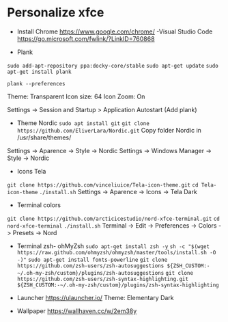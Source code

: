 # Personalize xfce

- Install Chrome
https://www.google.com/chrome/
-Visual Studio Code
https://go.microsoft.com/fwlink/?LinkID=760868

- Plank

`sudo add-apt-repository ppa:docky-core/stable`
`sudo apt-get update`
`sudo apt-get install plank`

`plank --preferences`

Theme: Transparent
Icon size: 64
Icon Zoom: On

Settings -> Session and Startup > Application Autostart (Add plank)

- Theme Nordic
`sudo apt install git`
`git clone https://github.com/EliverLara/Nordic.git`
Copy folder Nordic in /usr/share/themes/

Settings -> Aparence -> Style -> Nordic
Settings -> Windows Manager -> Style -> Nordic

- Icons Tela

`git clone https://github.com/vinceliuice/Tela-icon-theme.git`
`cd Tela-icon-theme`
`./install.sh`
Settings -> Aparence -> Icons -> Tela Dark

- Terminal colors

`git clone https://github.com/arcticicestudio/nord-xfce-terminal.git`
`cd nord-xfce-terminal`
`./install.sh`
Terminal -> Edit -> Preferences -> Colors -> Presets -> Nord

- Terminal zsh- ohMyZsh
`sudo apt-get install zsh -y`
`sh -c "$(wget https://raw.github.com/ohmyzsh/ohmyzsh/master/tools/install.sh -O -)"`
`sudo apt-get install fonts-powerline`
`git clone https://github.com/zsh-users/zsh-autosuggestions ${ZSH_CUSTOM:-~/.oh-my-zsh/custom}/plugins/zsh-autosuggestions`
`git clone https://github.com/zsh-users/zsh-syntax-highlighting.git ${ZSH_CUSTOM:-~/.oh-my-zsh/custom}/plugins/zsh-syntax-highlighting`

- Launcher 
https://ulauncher.io/
Theme: Elementary Dark

- Wallpaper
https://wallhaven.cc/w/2em38y
